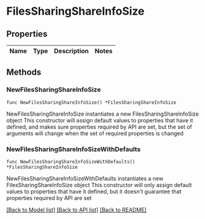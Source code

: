 # FilesSharingShareInfoSize

## Properties

Name | Type | Description | Notes
------------ | ------------- | ------------- | -------------

## Methods

### NewFilesSharingShareInfoSize

`func NewFilesSharingShareInfoSize() *FilesSharingShareInfoSize`

NewFilesSharingShareInfoSize instantiates a new FilesSharingShareInfoSize object
This constructor will assign default values to properties that have it defined,
and makes sure properties required by API are set, but the set of arguments
will change when the set of required properties is changed

### NewFilesSharingShareInfoSizeWithDefaults

`func NewFilesSharingShareInfoSizeWithDefaults() *FilesSharingShareInfoSize`

NewFilesSharingShareInfoSizeWithDefaults instantiates a new FilesSharingShareInfoSize object
This constructor will only assign default values to properties that have it defined,
but it doesn't guarantee that properties required by API are set


[[Back to Model list]](../README.md#documentation-for-models) [[Back to API list]](../README.md#documentation-for-api-endpoints) [[Back to README]](../README.md)


